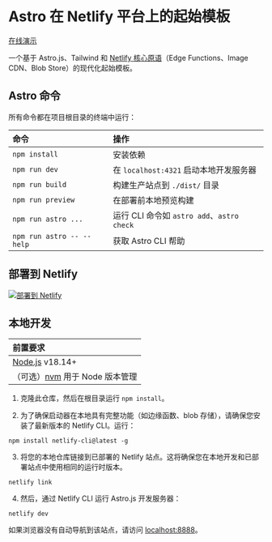 # Astro 在 Netlify 平台上的起始模板

[在线演示](https://astro-platform-starter.netlify.app/)

一个基于 Astro.js、Tailwind 和 [Netlify 核心原语](https://docs.netlify.com/core/overview/#develop)（Edge Functions、Image CDN、Blob Store）的现代化起始模板。

## Astro 命令

所有命令都在项目根目录的终端中运行：

| 命令                      | 操作                                       |
| :------------------------ | :----------------------------------------- |
| `npm install`             | 安装依赖                                   |
| `npm run dev`             | 在 `localhost:4321` 启动本地开发服务器     |
| `npm run build`           | 构建生产站点到 `./dist/` 目录              |
| `npm run preview`         | 在部署前本地预览构建                       |
| `npm run astro ...`       | 运行 CLI 命令如 `astro add`、`astro check` |
| `npm run astro -- --help` | 获取 Astro CLI 帮助                        |

## 部署到 Netlify

[![部署到 Netlify](https://www.netlify.com/img/deploy/button.svg)](https://app.netlify.com/start/deploy?repository=https://github.com/netlify-templates/astro-platform-starter)

## 本地开发

| 前置要求                                                        |
| :-------------------------------------------------------------- |
| [Node.js](https://nodejs.org/) v18.14+                          |
| （可选）[nvm](https://github.com/nvm-sh/nvm) 用于 Node 版本管理 |

1. 克隆此仓库，然后在根目录运行 `npm install`。

2. 为了确保启动器在本地具有完整功能（如边缘函数、blob 存储），请确保您安装了最新版本的 Netlify CLI。运行：

```
npm install netlify-cli@latest -g
```

3. 将您的本地仓库链接到已部署的 Netlify 站点。这将确保您在本地开发和已部署站点中使用相同的运行时版本。

```
netlify link
```

4. 然后，通过 Netlify CLI 运行 Astro.js 开发服务器：

```
netlify dev
```

如果浏览器没有自动导航到该站点，请访问 [localhost:8888](http://localhost:8888)。
